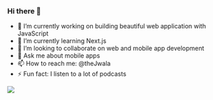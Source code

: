 ### Hi there 👋

- 🔭 I’m currently working on building beautiful web application with JavaScript
- 🌱 I’m currently learning Next.js
- 👯 I’m looking to collaborate on web and mobile app development
- 💬 Ask me about mobile apps
- 📫 How to reach me: @theJwala
- ⚡ Fun fact: I listen to a lot of podcasts

<img src="https://github-readme-stats.vercel.app/api?username=anirudh-jwala&&show_icons=true&title_color=ffffff&icon_color=bb2acf&text_color=daf7dc&bg_color=151515"/>
